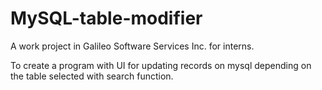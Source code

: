 # MySQL-table-modifier
A work project in Galileo Software Services Inc. for interns. 

To create a program with UI for updating records on mysql depending on the table selected with search function.
